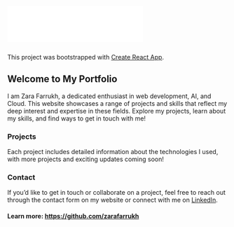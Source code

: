 # ![Logo](src/assets/img/logo.svg)
This project was bootstrapped with [Create React App](https://github.com/facebook/create-react-app).
## Welcome to My Portfolio

I am Zara Farrukh, a dedicated enthusiast in web development, AI, and Cloud. This website showcases a range of projects and skills that reflect my deep interest and expertise in these fields. Explore my projects, learn about my skills, and find ways to get in touch with me!

### Projects

Each project includes detailed information about the technologies I used, with more projects and exciting updates coming soon!
### Contact

If you’d like to get in touch or collaborate on a project, feel free to reach out through the contact form on my website or connect with me on [LinkedIn](https://www.linkedin.com/in/zarafarrukh).

#### Learn more: https://github.com/zarafarrukh
